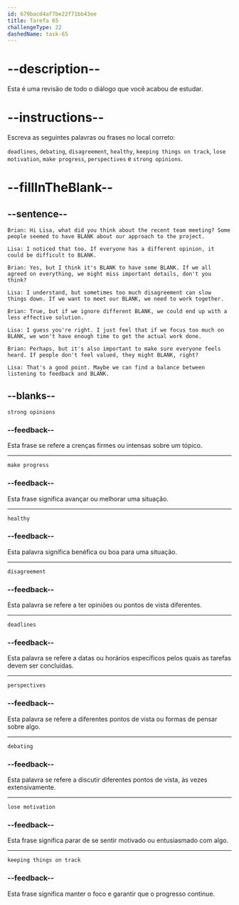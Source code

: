 ```yaml
---
id: 679bacd4af7be22f71bb43ee
title: Tarefa 65
challengeType: 22
dashedName: task-65
---
```


<!-- REVIEW -->

# --description--

Esta é uma revisão de todo o diálogo que você acabou de estudar. 

# --instructions--

Escreva as seguintes palavras ou frases no local correto:

`deadlines`, `debating`, `disagreement`, `healthy`, `keeping things on track`, `lose motivation`, `make progress`, `perspectives` e `strong opinions`.

# --fillInTheBlank--

## --sentence--

`Brian: Hi Lisa, what did you think about the recent team meeting? Some people seemed to have BLANK about our approach to the project.`

`Lisa: I noticed that too. If everyone has a different opinion, it could be difficult to BLANK.`

`Brian: Yes, but I think it's BLANK to have some BLANK. If we all agreed on everything, we might miss important details, don't you think?`

`Lisa: I understand, but sometimes too much disagreement can slow things down. If we want to meet our BLANK, we need to work together.`

`Brian: True, but if we ignore different BLANK, we could end up with a less effective solution.`

`Lisa: I guess you're right. I just feel that if we focus too much on BLANK, we won't have enough time to get the actual work done.`

`Brian: Perhaps, but it's also important to make sure everyone feels heard. If people don't feel valued, they might BLANK, right?`

`Lisa: That's a good point. Maybe we can find a balance between listening to feedback and BLANK.`


## --blanks--

`strong opinions`

### --feedback--

Esta frase se refere a crenças firmes ou intensas sobre um tópico.

---

`make progress`

### --feedback--

Esta frase significa avançar ou melhorar uma situação.

---

`healthy`

### --feedback--

Esta palavra significa benéfica ou boa para uma situação.

---

`disagreement`

### --feedback--

Esta palavra se refere a ter opiniões ou pontos de vista diferentes.

---

`deadlines`

### --feedback--

Esta palavra se refere a datas ou horários específicos pelos quais as tarefas devem ser concluídas.

---

`perspectives`

### --feedback--

Esta palavra se refere a diferentes pontos de vista ou formas de pensar sobre algo.

---

`debating`

### --feedback--

Esta palavra se refere a discutir diferentes pontos de vista, às vezes extensivamente.

---

`lose motivation`

### --feedback--

Esta frase significa parar de se sentir motivado ou entusiasmado com algo.

---

`keeping things on track`

### --feedback--

Esta frase significa manter o foco e garantir que o progresso continue.
